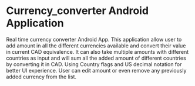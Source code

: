 # Currency_converter Android Application
Real time currency converter Android App.
This application allow user to add amount in all the different currencies available and convert their value in current CAD equivalence.
It can also take multiple amounts with different countries as input and will sum all the added amount of different countries by converting it in CAD.
Using Country flags and US decimal notation for better UI experience.
User can edit amount or even remove any previously added currency from the list.
 
